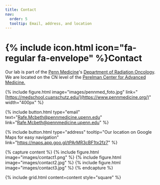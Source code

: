 ```yaml
---
title: Contact
nav:
  order: 5
  tooltip: Email, address, and location
---
```


# {% include icon.html icon="fa-regular fa-envelope" %}Contact

Our lab is part of the [Penn Medicine](https://www.pennmedicine.org/)'s [Department of Radiation Oncology](https://www.pennmedicine.org/departments-and-centers/radiation-oncology). We are located on the CN level of the [Perelman Center for Advanced Medicine.](https://www.pennmedicine.org/for-patients-and-visitors/penn-medicine-locations/perelman-center-for-advanced-medicine)

{%
  include figure.html
  image="images/pennmed_foto.jpg"
  link="[https://medschool.cuanschutz.edu/](https://www.pennmedicine.org/)"
  width="400px"
%}

{%
  include button.html
  type="email"
  text="Rafe.Mcbeth@pennmedicine.upenn.edu"
  link="Rafe.Mcbeth@pennmedicine.upenn.edu"
%}

{%
  include button.html
  type="address"
  tooltip="Our location on Google Maps for easy navigation"
  link="https://maps.app.goo.gl/tPArMR3cBF1tx2fz7"
%}

{% capture content %}
{% include figure.html image="images/contact1.png" %}
{% include figure.html image="images/contact2.jpg" %}
{% include figure.html image="images/contact3.jpg" %}
{% endcapture %}

{%
  include grid.html
  content=content
  style="square"
%}
